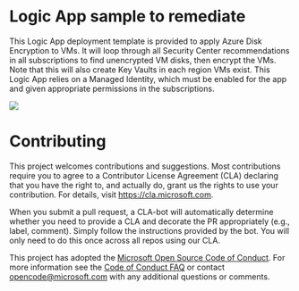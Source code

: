 # Logic App sample to remediate

This Logic App deployment template is provided to apply Azure Disk Encryption to VMs. It will loop through all Security Center recommendations in all subscriptions to find unencrypted VM disks, then encrypt the VMs. Note that this will also create Key Vaults in each region VMs exist. This Logic App relies on a Managed Identity, which must be enabled for the app and given appropriate permissions in the subscriptions.

<a
href="https://portal.azure.com/#create/Microsoft.Template/uri/https%3A%2F%2Fraw.githubusercontent.com%2FAzure%2FAzure-Security-Center%2Fmaster%2FSecure%2520Score%2FDisk%2520encryption%2520should%2520be%2520applied%2520on%2520virtual%2520machines%2FLogic%2520App%2FEnable-AzureDiskEncryption.json" target="_blank">
    <img src="http://azuredeploy.net/deploybutton.png"/>
</a>

# Contributing

This project welcomes contributions and suggestions.  Most contributions require you to agree to a
Contributor License Agreement (CLA) declaring that you have the right to, and actually do, grant us
the rights to use your contribution. For details, visit https://cla.microsoft.com.

When you submit a pull request, a CLA-bot will automatically determine whether you need to provide
a CLA and decorate the PR appropriately (e.g., label, comment). Simply follow the instructions
provided by the bot. You will only need to do this once across all repos using our CLA.

This project has adopted the [Microsoft Open Source Code of Conduct](https://opensource.microsoft.com/codeofconduct/).
For more information see the [Code of Conduct FAQ](https://opensource.microsoft.com/codeofconduct/faq/) or
contact [opencode@microsoft.com](mailto:opencode@microsoft.com) with any additional questions or comments.
